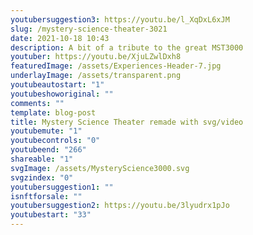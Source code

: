 ```yaml
---
youtubersuggestion3: https://youtu.be/l_XqDxL6xJM
slug: /mystery-science-theater-3021
date: 2021-10-18 10:43
description: A bit of a tribute to the great MST3000
youtuber: https://youtu.be/XjuLZwlDxh8
featuredImage: /assets/Experiences-Header-7.jpg
underlayImage: /assets/transparent.png
youtubeautostart: "1"
youtubeshoworiginal: ""
comments: ""
template: blog-post
title: Mystery Science Theater remade with svg/video
youtubemute: "1"
youtubecontrols: "0"
youtubeend: "266"
shareable: "1"
svgImage: /assets/MysteryScience3000.svg
svgzindex: "0"
youtubersuggestion1: ""
isnftforsale: ""
youtubersuggestion2: https://youtu.be/3lyudrx1pJo
youtubestart: "33"
---
```

